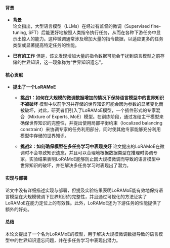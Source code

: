 #### 背景
- **背景**       
    论文指出，大型语言模型（LLMs）在经过有监督的微调（Supervised fine-tuning, SFT）后能更好地按照人类指令执行任务，从而在各种下游任务中显示出惊人的能力。这种微调通常涉及增加大量的指令数据，以适应更多的任务类型或显著提高特定任务的性能。

- **已有的工作**
    但是，该文发现增加大量的指令数据可能会干扰到语言模型之前存储的世界知识，这一现象称为“世界知识遗忘”。

#### 核心贡献
- **提出了一个LoRAMoE**
    - **挑战1：如何在大规模的微调数据增加的情况下保持语言模型中的世界知识不被破坏**
       模型中以前学习并存储的世界知识可能会因为参数的显著变化而被破坏，对此，研究者们引入了LoRAMoE模型，一个插件形式的专家混合（Mixture of Experts, MoE）模型。在训练阶段，通过冻结主干模型来确保世界知识的完整性，并提出使用局部平衡约束（localized balancing constraint）来协调专家的任务利用部分，同时使其他专家能够充分利用模型中存储的世界知识。

    - **挑战2：如何确保模型在多任务学习中表现良好**
        论文提出的LoRAMoE在微调时不会导致知识遗忘，并且可以合理地根据数据类型在推理时协调专家。实验结果表明LoRAMoE能够防止因大规模微调而导致的语言模型中世界知识的破坏，并在解决多任务学习时表现出了潜力。
#### 实现与部署
论文中没有详细描述实现与部署，但提及实验结果表明LoRAMoE能有效地保持语言模型在大规模微调下世界知识的完整性，并且通过可视化的方法证实了LoRAMoE在能力定位上的有效性。此外，LoRAMoE还为下游任务的性能提供了额外的好处。

#### 总结
本论文提出了一个名为LoRAMoE的模型，用于解决大规模微调数据导致的语言模型中的世界知识遗忘问题，并在多任务学习中表现出潜力。